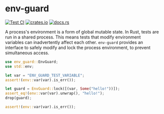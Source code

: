 # env-guard

[![Test CI](https://github.com/github/docs/actions/workflows/test.yml/badge.svg)](https://github.com/LucasPickering/env-guard/actions)
[![crates.io](https://img.shields.io/crates/v/env-guard.svg)](https://crates.io/crates/env-guard)
[![docs.rs](https://img.shields.io/docsrs/env-guard)](https://docs.rs/env-guard)

A process's environment is a form of global mutable state. In Rust, tests are run in a shared process. This means tests that modify environment variables can inadvertently affect each other. `env-guard` provides an interface to safely modify and lock the process environment, to prevent simultaneous access.

```rust
use env_guard::EnvGuard;
use std::env;

let var = "ENV_GUARD_TEST_VARIABLE";
assert!(env::var(var).is_err());

let guard = EnvGuard::lock([(var, Some("hello!"))]);
assert_eq!(env::var(var).unwrap(), "hello!");
drop(guard);

assert!(env::var(var).is_err());
```
